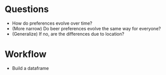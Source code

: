 # Questions

* How do preferences evolve over time?
* (More narrow) Do beer preferences evolve the same way for everyone?
* (Generalize) If no, are the differences due to location?

# Workflow

* Build a dataframe